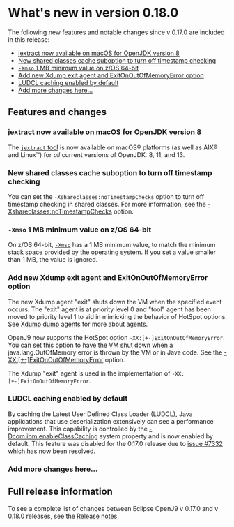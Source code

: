 <!--
* Copyright (c) 2017, 2019 IBM Corp. and others
*
* This program and the accompanying materials are made
* available under the terms of the Eclipse Public License 2.0
* which accompanies this distribution and is available at
* https://www.eclipse.org/legal/epl-2.0/ or the Apache
* License, Version 2.0 which accompanies this distribution and
* is available at https://www.apache.org/licenses/LICENSE-2.0.
*
* This Source Code may also be made available under the
* following Secondary Licenses when the conditions for such
* availability set forth in the Eclipse Public License, v. 2.0
* are satisfied: GNU General Public License, version 2 with
* the GNU Classpath Exception [1] and GNU General Public
* License, version 2 with the OpenJDK Assembly Exception [2].
*
* [1] https://www.gnu.org/software/classpath/license.html
* [2] http://openjdk.java.net/legal/assembly-exception.html
*
* SPDX-License-Identifier: EPL-2.0 OR Apache-2.0 OR GPL-2.0 WITH
* Classpath-exception-2.0 OR LicenseRef-GPL-2.0 WITH Assembly-exception
-->


# What's new in version 0.18.0

The following new features and notable changes since v 0.17.0 are included in this release:

- [jextract now available on macOS for OpenJDK version 8](#jextract-now-available-on-macos-for-openjdk-version-8)
- [New shared classes cache suboption to turn off timestamp checking](#new-shared-classes-cache-suboption-to-turn-off-timestamp-checking)
- [`-Xmso` 1 MB minimum value on z/OS 64-bit](#-xmso-1-mb-minimum-value-on-zos-64-bit)
- [Add new Xdump exit agent and ExitOnOutOfMemoryError option](#add-new-xdump-exit-agent-and-exitonoutofmemoryerror-option)
- [LUDCL caching enabled by default](#ludcl-caching-enabled-by-default)
- [Add more changes here...](#add-more-changes-here)


## Features and changes

### jextract now available on macOS for OpenJDK version 8

The [`jextract` tool](tool_jextract.md) is now available on macOS&reg; platforms (as well as AIX&reg; and Linux&trade;) for _all_ current versions of OpenJDK: 8, 11, and 13.

### New shared classes cache suboption to turn off timestamp checking

You can set the `-Xshareclasses:noTimestampChecks` option to turn off timestamp checking in shared classes. For more information, see the [-Xshareclasses:noTimestampChecks](xshareclasses.md#notimestampchecks) option.

### `-Xmso` 1 MB minimum value on z/OS 64-bit

On z/OS 64-bit, [`-Xmso`](xmso.md) has a 1 MB minimum value, to match the minimum stack space provided by the operating system. If you set a value smaller than 1 MB, the value is ignored.

### Add new Xdump exit agent and ExitOnOutOfMemoryError option

The new Xdump agent "exit" shuts down the VM when the specified event occurs. The "exit" agent is at priority level 0 and "tool" agent has been moved to priority level 1 to aid in mimicking the behavior of HotSpot options. See [Xdump dump agents](xdump.md#dump-agents) for more about agents.

OpenJ9 now supports the HotSpot option `-XX:[+-]ExitOnOutOfMemoryError`. You can set this option to have the VM shut down when a java.lang.OutOfMemory error is thrown by the VM or in Java code. See the [-XX:[+-]ExitOnOutOfMemoryError](xxexitonoutofmemory.md) option.

The Xdump "exit" agent is used in the implementation of `-XX:[+-]ExitOnOutOfMemoryError`.

### LUDCL caching enabled by default
By caching the Latest User Defined Class Loader (LUDCL), Java applications that use deserialization extensively can see a performance improvement. This
capability is controlled by the [-Dcom.ibm.enableClassCaching](dcomibmenableclasscaching.md) system property and is now enabled by default. This feature was disabled for the 0.17.0 release due to [issue #7332](https://github.com/eclipse/openj9/issues/7332) which has now been resolved.

### Add more changes here...


## Full release information

To see a complete list of changes between Eclipse OpenJ9 v 0.17.0 and v 0.18.0 releases, see the [Release notes](https://github.com/eclipse/openj9/blob/master/doc/release-notes/0.18/0.18.md).

<!-- ==== END OF TOPIC ==== version0.18.md ==== -->

